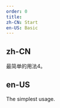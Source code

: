 ```yaml
---
order: 0
title:
zh-CN: Start
en-US: Basic
---
```


## zh-CN

最简单的用法4。

## en-US

The simplest usage.

